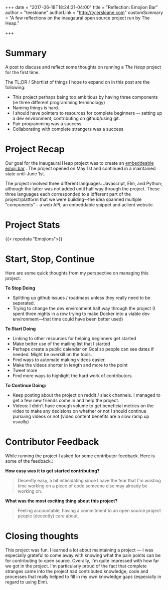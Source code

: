 +++
date = "2017-06-18T18:24:31-04:00"
title = "Reflection: Emojion Bar"
author = "teesloane"
authorLink = "http://tylersloane.com"
customSummary = "A few reflections on the inaugaural open source project run by The Heap."

+++

# Summary

A post to discuss and reflect some thoughts on running a _The Heap_ project for the first time.

The TL;DR / Shortlist of things I hope to expand on in this post are the following:

- This project perhaps being too ambitious by having three components (ie three different programming terminology)
- Naming things is hard.
- I should have pointers to resources for complete beginners -- setting up a dev environment, contributing on github/using git.
- Pair programming was a success
- Collaborating with complete strangers was a success

# Project Recap

Our goal for the inaugaural Heap project was to create an [embeddeable emoji bar]()  . The project opened on May 1st and continued in a maintained state until June 1st.

The project involved three different languages: Javascript, Elm, and Python; although the latter was not added until half way through the project. These three languages each corresponded to a idfferent part of the project/platform that we were building--the idea spanned multiple "components" - a web API, an embeddable snippet and aclient website.

# Project Stats

{{< repodata "Emojions">}}

# Start, Stop, Continue

Here are some quick thoughts from my perspective on managing this project.

**To Stop Doing**

- Splitting up github issues / roadmaps unless they really need to be seperated.
- Trying to change the dev environment half way through the project (I spent three nights in a row trying to make Docker into a viable dev environment—that time could have been better used)

**To Start Doing**

- Linking to other resources for helping beginners get started
- Make better use of the mailing list that I started
- Perhaps create a public calendar on Gcal so people can see dates if needed. Might be overkill on the tools.
- Find ways to automate making videos easier.
- Make the videos shorter in length and more to the point
- Tweet more
- Find more ways to highlight the hard work of contributors.


**To Continue Doing:**

- Keep posting about the  project on reddit / slack channels. I managed to get a few new friends come in and help the project.
- Videos: I didn't have enough volume to get beneficial metrics on the video to make any decisions on whether or not I should continue pursuing videos or not (video content benefits are a slow ramp up usually)

# Contributor Feedback

While running the project I asked for some contributor feedback. Here is some of the feedback.:

**How easy was it to get started contributing?**

> Decently easy, a bit intimidating since I have the fear that I'm wasting time working on a piece of code someone else may already be working on.

**What was the most exciting thing about this project?**

> Feeling accountable, having a commitment to an open source project people (decently) care about.

# Closing thoughts
This project was fun. I learned a lot about maintaining a project — I was especially grateful to come away with knowing what the pain points can be for contributing to open source. Overally, I'm quite impressed with how far we got in the project. I'm particularly proud of the fact that complete stranges came into the project nad contributed knowledge, code and processes that really helped to fill in my own knowledge gaps (especially in regard to using Elm).
